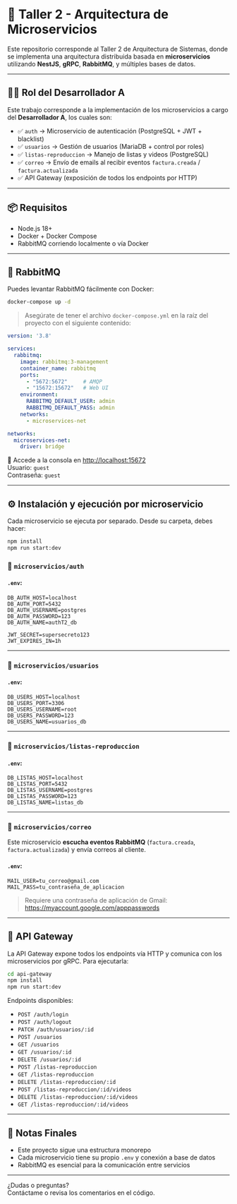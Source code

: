 # 🎯 Taller 2 - Arquitectura de Microservicios

Este repositorio corresponde al Taller 2 de Arquitectura de Sistemas, donde se implementa una arquitectura distribuida basada en **microservicios** utilizando **NestJS**, **gRPC**, **RabbitMQ**, y múltiples bases de datos.

---

## 👨‍💻 Rol del Desarrollador A

Este trabajo corresponde a la implementación de los microservicios a cargo del **Desarrollador A**, los cuales son:

- ✅ `auth` → Microservicio de autenticación (PostgreSQL + JWT + blacklist)
- ✅ `usuarios` → Gestión de usuarios (MariaDB + control por roles)
- ✅ `listas-reproduccion` → Manejo de listas y videos (PostgreSQL)
- ✅ `correo` → Envío de emails al recibir eventos `factura.creada` / `factura.actualizada`
- ✅ API Gateway (exposición de todos los endpoints por HTTP)

---

## 📦 Requisitos

- Node.js 18+
- Docker + Docker Compose
- RabbitMQ corriendo localmente o vía Docker

---

## 🐇 RabbitMQ

Puedes levantar RabbitMQ fácilmente con Docker:

```bash
docker-compose up -d
```

> Asegúrate de tener el archivo `docker-compose.yml` en la raíz del proyecto con el siguiente contenido:

```yaml
version: '3.8'

services:
  rabbitmq:
    image: rabbitmq:3-management
    container_name: rabbitmq
    ports:
      - "5672:5672"     # AMQP
      - "15672:15672"   # Web UI
    environment:
      RABBITMQ_DEFAULT_USER: admin
      RABBITMQ_DEFAULT_PASS: admin
    networks:
      - microservices-net

networks:
  microservices-net:
    driver: bridge
```

📍 Accede a la consola en [http://localhost:15672](http://localhost:15672)  
Usuario: `guest`  
Contraseña: `guest`

---

## ⚙️ Instalación y ejecución por microservicio

Cada microservicio se ejecuta por separado. Desde su carpeta, debes hacer:

```bash
npm install
npm run start:dev
```

### 📁 `microservicios/auth`

#### `.env`:

```env
DB_AUTH_HOST=localhost
DB_AUTH_PORT=5432
DB_AUTH_USERNAME=postgres
DB_AUTH_PASSWORD=123
DB_AUTH_NAME=authT2_db

JWT_SECRET=supersecreto123
JWT_EXPIRES_IN=1h
```

---

### 📁 `microservicios/usuarios`

#### `.env`:

```env
DB_USERS_HOST=localhost
DB_USERS_PORT=3306
DB_USERS_USERNAME=root
DB_USERS_PASSWORD=123
DB_USERS_NAME=usuarios_db
```

---

### 📁 `microservicios/listas-reproduccion`

#### `.env`:

```env
DB_LISTAS_HOST=localhost
DB_LISTAS_PORT=5432
DB_LISTAS_USERNAME=postgres
DB_LISTAS_PASSWORD=123
DB_LISTAS_NAME=listas_db
```

---

### 📁 `microservicios/correo`

Este microservicio **escucha eventos RabbitMQ** (`factura.creada`, `factura.actualizada`) y envía correos al cliente.

#### `.env`:

```env
MAIL_USER=tu_correo@gmail.com
MAIL_PASS=tu_contraseña_de_aplicacion
```

> Requiere una contraseña de aplicación de Gmail:  
> https://myaccount.google.com/apppasswords

---

## 🚪 API Gateway

La API Gateway expone todos los endpoints vía HTTP y comunica con los microservicios por gRPC. Para ejecutarla:

```bash
cd api-gateway
npm install
npm run start:dev
```

Endpoints disponibles:
- `POST /auth/login`
- `POST /auth/logout`
- `PATCH /auth/usuarios/:id`
- `POST /usuarios`
- `GET /usuarios`
- `GET /usuarios/:id`
- `DELETE /usuarios/:id`
- `POST /listas-reproduccion`
- `GET /listas-reproduccion`
- `DELETE /listas-reproduccion/:id`
- `POST /listas-reproduccion/:id/videos`
- `DELETE /listas-reproduccion/:id/videos`
- `GET /listas-reproduccion/:id/videos`

---

## 📌 Notas Finales

- Este proyecto sigue una estructura monorepo
- Cada microservicio tiene su propio `.env` y conexión a base de datos
- RabbitMQ es esencial para la comunicación entre servicios

---

¿Dudas o preguntas?  
Contáctame o revisa los comentarios en el código.
